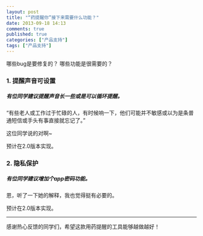 ```yaml
---
layout: post
title: "“药提醒你”接下来需要什么功能？"
date: 2013-09-18 14:13
comments: true
published: true
categories: ["产品支持"]
tags: ["产品支持"]
---
```

哪些bug是要修复的？ 哪些功能是很需要的？

### 1. 提醒声音可设置

##### 有位同学建议提醒声音长一些或是可以循环提醒。

“有些老人或工作过于忙碌的人，有时候响一下，他们可能并不敏感或以为是条普通短信或手头有事直接就忘记了。”

这位同学说的对啊~

预计在2.0版本实现。

### 2. 隐私保护

##### 有位同学建议增加个app密码功能。

恩，听了一下她的解释，我也觉得挺有必要的。

预计在2.0版本实现。

------------------------------------------------------------------------

感谢热心反馈的同学们，希望这款用药提醒的工具能够越做越好！


